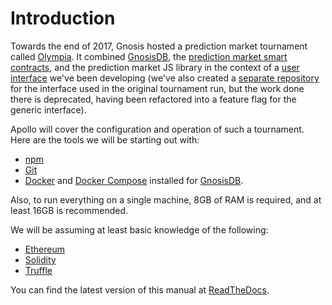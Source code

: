 # Introduction

Towards the end of 2017, Gnosis hosted a prediction market tournament called [Olympia](https://blog.gnosis.pm/announcing-gnosis-olympia-5fb7e16dd259). It combined [GnosisDB](https://github.com/gnosis/gnosisdb), the [prediction market smart contracts](https://github.com/gnosis/pm-contracts), and the prediction market JS library in the context of a [user interface](https://github.com/gnosis/pm-trading-ui) we've been developing (we've also created a [separate repository](https://github.com/gnosis/olympia-interface) for the interface used in the original tournament run, but the work done there is deprecated, having been refactored into a feature flag for the generic interface).

Apollo will cover the configuration and operation of such a tournament. Here are the tools we will be starting out with:

* [npm](https://www.npmjs.com/)
* [Git](https://git-scm.com/)
* [Docker](https://docs.docker.com/install/) and [Docker Compose](https://docs.docker.com/compose/install/) installed for [GnosisDB](https://github.com/gnosis/gnosisdb).

Also, to run everything on a single machine, 8GB of RAM is required, and at least 16GB is recommended.

We will be assuming at least basic knowledge of the following:

* [Ethereum](https://www.ethereum.org/)
* [Solidity](https://github.com/ethereum/solidity)
* [Truffle](http://truffleframework.com/)

You can find the latest version of this manual at [ReadTheDocs](https://gnosis-apollo.readthedocs.io/en/latest/).
